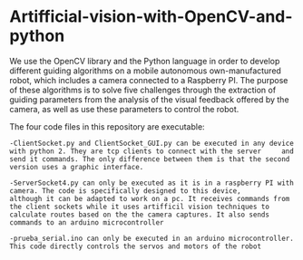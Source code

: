 # Artifficial-vision-with-OpenCV-and-python
We use the  OpenCV  library and the  Python  language in  order to develop different  guiding algorithms  on a mobile autonomous own-manufactured robot,  which includes a  camera connected to a  Raspberry PI.  The purpose of these algorithms  is to solve  five  challenges  through  the extraction of guiding parameters from  the analysis of the visual  feedback offered by the camera, as well as use these parameters to control the robot.

The four code files in this repository are executable:

    -ClientSocket.py and ClientSocket_GUI.py can be executed in any device with python 2. They are tcp clients to connect with the server     and send it commands. The only difference between them is that the second version uses a graphic interface.
    
    -ServerSocket4.py can only be executed as it is in a raspberry PI with camera. The code is specifically designed to this device,           although it can be adapted to work on a pc. It receives commands from the client sockets while it uses artifficil vision techniques to     calculate routes based on the the camera captures. It also sends commands to an arduino microcontroller
    
    -prueba_serial.ino can only be executed in an arduino microcontroller. This code directly controls the servos and motors of the robot
